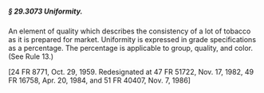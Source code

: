 ##### § 29.3073 Uniformity. #####

An element of quality which describes the consistency of a lot of tobacco as it is prepared for market. Uniformity is expressed in grade specifications as a percentage. The percentage is applicable to group, quality, and color. (See Rule 13.)

[24 FR 8771, Oct. 29, 1959. Redesignated at 47 FR 51722, Nov. 17, 1982, 49 FR 16758, Apr. 20, 1984, and 51 FR 40407, Nov. 7, 1986]